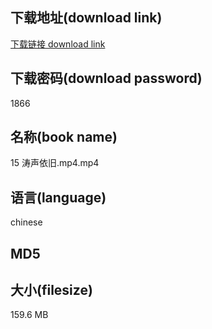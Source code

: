 ## 下载地址(download link)
[下载链接 download link](https://tutu365.netlify.app/?s=15+%E6%B6%9B%E5%A3%B0%E4%BE%9D%E6%97%A7.mp4)

## 下载密码(download password)
1866

## 名称(book name)
15 涛声依旧.mp4.mp4

## 语言(language)
chinese

## MD5


## 大小(filesize)
159.6 MB
